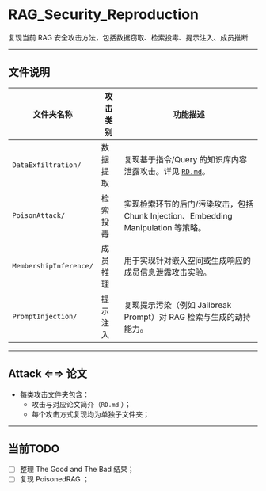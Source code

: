 # RAG_Security_Reproduction

复现当前 RAG 安全攻击方法，包括数据窃取、检索投毒、提示注入、成员推断

---

##  文件说明

| 文件夹名称            | 攻击类别       | 功能描述                                                                 |
|-----------------------|----------------|--------------------------------------------------------------------------|
| `DataExfiltration/`   | 数据提取   | 复现基于指令/Query 的知识库内容泄露攻击。详见 [`RD.md`](./DataExfiltration/RD.md)。 |
| `PoisonAttack/`       | 检索投毒   | 实现检索环节的后门/污染攻击，包括 Chunk Injection、Embedding Manipulation 等策略。 |
| `MembershipInference/`| 成员推理   | 用于实现针对嵌入空间或生成响应的成员信息泄露攻击实验。               |
| `PromptInjection/`    | 提示注入   | 复现提示污染（例如 Jailbreak Prompt）对 RAG 检索与生成的劫持能力。   |

---

##  Attack ⇐⇒ 论文

- 每类攻击文件夹包含：
  - 攻击与对应论文简介（`RD.md` ）；
  - 每个攻击方式复现均为单独子文件夹；

---

##  当前TODO

- [ ] 整理 The Good and The Bad 结果；
- [ ] 复现 PoisonedRAG ；
